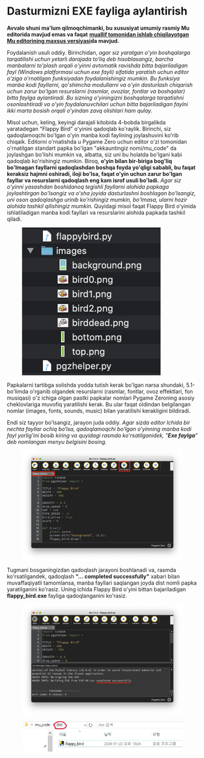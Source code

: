 # Dasturmizni EXE fayliga aylantirish

**Avvalo shuni ma'lum qilmoqchimanki, bu xususiyat umumiy rasmiy Mu editorida mavjud emas va faqat** [**muallif tomonidan ishlab chiqilayotgan Mu editorining maxsus versiyasi**](https://github.com/roboticsware/mu/releases)**da mavjud.**

Foydalanish usuli oddiy. Birinchidan, _agar siz yaratgan o'yin boshqalarga tarqatilishi uchun yetarli darajada to'liq deb hisoblasangiz, barcha manbalarni to'plash orqali o'yinni avtomatik ravishda bitta bajariladigan fayl (Windows platformasi uchun exe fayli) sifatida yaratish uchun editor o'ziga o'rnatilgan funksiyadan foydalanishingiz mumkin. Bu funksiya manba kodi fayllarni, qo'shimcha modullarni va o'yin dasturlash chiqarish uchun zarur bo'lgan resurslarni (rasmlar, ovozlar, fontlar va boshqalar) bitta faylga aylantiradi. Bu sizning o'yiningizni boshqalarga tarqatishni osonlashtiradi va o'yin foydalanuvchilari uchun bitta bajariladigan faylni ikki marta bosish orqali o'yindan zavq olishlari ham qulay._

Misol uchun, keling, keyingi darajali kitobida 4-bobda birgalikda yaratadegan "Flappy Bird" o'yinini qadoqlab ko'raylik. Birinchi, siz qadoqlamoqchi bo'lgan o'yin manba kodi faylining joylashuvini ko'rib chiqaik. Editorni o'rnatishda u Pygame Zero uchun editor o'zi tomonidan o'rnatilgan standart papka bo'lgan "akkauntingiz nomi/mu\_code" da joylashgan bo'lishi mumkin va, albatta, siz uni bu holatda bo'lgani kabi qadoqlab ko'rishingiz mumkin. Biroq, **o'yin bilan bir-biriga bog'liq bo'lmagan fayllarni qadoqlashdan boshqa foyda yo'qligi sababli, bu faqat keraksiz hajmni oshiradi, iloji bo'lsa, faqat o'yin uchun zarur bo'lgan fayllar va resurslarni qadoqlash eng kam isrof usuli bo'ladi.** _Agar siz o'yinni yasashdan boshidanoq tegishli fayllarni alohida papkaga joylashtirgan bo'lsangiz va o'sha joyida dasturlashni boshlagan bo'lsangiz, uni oson qadoqlashga urinib ko'rishingiz mumkin, bo'lmasa, ularni hozir alohida tashkil qilishingiz mumkin._ Quyidagi misol faqat Flappy Bird o'yinida ishlatiladigan manba kodi fayllari va resurslarini alohida papkada tashkil qiladi.

<figure><img src="../.gitbook/assets/image (6).png" alt=""><figcaption></figcaption></figure>

Papkalarni tartibga solishda yodda tutish kerak bo'lgan narsa shundaki, 5.1-bo'limda o'rganib olgandek resurslarni (rasmlar, fontlar, ovoz effektlari, fon musiqasi) o'z ichiga olgan pastki papkalar nomlari Pygame Zeroning asosiy cheklovlariga muvofiq yaratilishi kerak. Bu ular faqat oldindan belgilangan nomlar (images, fonts, sounds, music) bilan yaratilishi kerakligini bildiradi.

Endi siz tayyor bo'lsangiz, jarayon juda oddiy. _Agar sizda editor Ichida bir nechta fayllar ochiq bo‘lsa, qadoqlamoqchi bo'lgan o'yinning manba kodi fayl yorlig'ini bosib kiring va quyidagi rasmda ko'rsatilganidek, "**Exe faylga**" deb nomlangan menyu belgisini bosing._

<figure><img src="../.gitbook/assets/Screenshot 2024-07-08 at 11.39.20.png" alt=""><figcaption></figcaption></figure>

Tugmani bosganingizdan qadoqlash jarayoni boshlanadi va, rasmda ko'rsatilgandek, qadoqlash **"... completed successfully"** xabari bilan muvaffaqiyatli tamomlansa, manba fayllari saqlangan joyda dist nomli papka yaratilganini ko'rasiz. Uning ichida Flappy Bird o'yini bittan bajariladigan **flappy\_bird.exe** fayliga qadoqlanganini ko'rasiz.

<figure><img src="../.gitbook/assets/Screenshot 2024-07-08 at 11.44.23.png" alt=""><figcaption></figcaption></figure>

<figure><img src="../.gitbook/assets/image (7).png" alt=""><figcaption></figcaption></figure>
